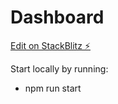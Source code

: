 # Dashboard

[Edit on StackBlitz ⚡️](https://stackblitz.com/edit/react-ugrkdc)

Start locally by running:

- npm run start
